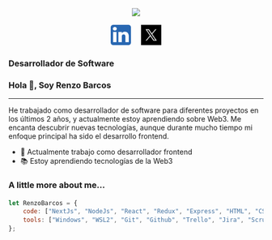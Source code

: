 <p align="center">
  <img src="https://github.com/respp/respp/blob/main/cat-typing.gif" width="300">
</p>

<p align="center"> 
  <a href="https://www.linkedin.com/in/renzo-espinosa-barcos/" target="_blank" rel="noreferrer"> <img src="https://github.com/respp/respp/blob/main/5296501_linkedin_network_linkedin%20logo_icon.png" alt="c" width="40" height="40"/></a> &nbsp; &nbsp;
  <a href="https://x.com/Barcosren" target="_blank" rel="noreferrer"> <img src="twitter-darkbackground.jpg" alt="c" width="40" height="40"/></a>
</p>

### Desarrollador de Software

### Hola 👋, Soy Renzo Barcos

---

He trabajado como desarrollador de software para diferentes proyectos en los últimos 2 años, y actualmente estoy aprendiendo sobre Web3. Me encanta descubrir nuevas tecnologías, aunque durante mucho tiempo mi enfoque principal ha sido el desarrollo frontend.

- 🚀 Actualmente trabajo como desarrollador frontend
- 📚 Estoy aprendiendo tecnologías de la Web3

### A little more about me...  

```javascript
let RenzoBarcos = {
    code: ["NextJs", "NodeJs", "React", "Redux", "Express", "HTML", "CSS", "Typescript", "Mysql", "Astro", "MongoDB", "Docker", "TailwindCSS", "Styled-Components"],
    tools: ["Windows", "WSL2", "Git", "Github", "Trello", "Jira", "Scrum", "Kanban"],
};
```


